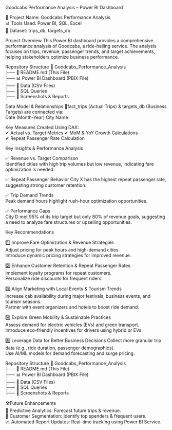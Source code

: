 Goodcabs Performance Analysis – Power BI Dashboard 

🚖 Project Name: Goodcabs Performance Analysis  
📊 Tools Used: Power BI, SQL, Excel  
📂 Dataset: trips_db, targets_db  

Project Overview 
This Power BI dashboard provides a comprehensive performance analysis of Goodcabs, a ride-hailing service. The analysis focuses on trips, revenue, passenger trends, and target achievements, helping stakeholders optimize business performance.

Repository Structure 
📁 Goodcabs_Performance_Analysis  
 ├── 📄 README.md (This File)  
 ├── 📊 Power BI Dashboard (PBIX File)  
 ├── 📂 Data (CSV Files)  
 ├── 📜 SQL Queries  
 ├── 📸 Screenshots & Reports
 
Data Model & Relationships 
🔗fact_trips (Actual Trips) & targets_db (Business Targets) are connected via:  
Date (Month-Year)
City Name 

Key Measures Created Using DAX:  
✔ Actual vs. Target Metrics 
✔ MoM & YoY Growth Calculations  
✔ Repeat Passenger Rate Calculation  

Key Insights & Performance Analysis

✅ Revenue vs. Target Comparison  
Identified cities with high trip volumes but low revenue, indicating fare optimization is needed.  

✅ Repeat Passenger Behavior
 City X has the highest repeat passenger rate, suggesting strong customer retention.  

✅ Trip Demand Trends  
  Peak demand hours highlight rush-hour optimization opportunities.

✅ Performance Gaps  
 City D met 95% of its trip target but only 80% of revenue goals, suggesting a need to analyze fare structures or upselling opportunities.  

Key Recommendations 

1️⃣ Improve Fare Optimization & Revenue Strategies  
  Adjust pricing for peak hours and high-demand cities.  
  Introduce dynamic pricing strategies for improved revenue.  

2️⃣ Enhance Customer Retention & Repeat Passenger Rates  
  Implement loyalty programs for repeat customers.  
  Personalize ride discounts for frequent riders.  
 
3️⃣ Align Marketing with Local Events & Tourism Trends  
  Increase cab availability during major festivals, business events, and tourism seasons.  
  Partner with event organizers and hotels to boost ride demand.  

4️⃣ Explore Green Mobility & Sustainable Practices  
   Assess demand for electric vehicles (EVs) and green transport.  
   Introduce eco-friendly incentives for drivers using hybrid or EVs.  

5️⃣ Leverage Data for Better Business Decisions 
    Collect more granular trip data (e.g., ride duration, passenger demographics).  
    Use AI/ML models for demand forecasting and surge pricing.  
    
Repository Structure 
📁 Goodcabs_Performance_Analysis  
 ├── 📄 README.md (This File)  
 ├── 📊 Power BI Dashboard (PBIX File)  
 ├── 📂 Data (CSV Files)  
 ├── 📜 SQL Queries  
 ├── 📸 Screenshots & Reports  

🛠Future Enhancements  
 🚀 Predictive Analytics: Forecast future trips & revenue.  
 📌 Customer Segmentation: Identify top spenders & frequent users.  
 📈 Automated Report Updates: Real-time tracking using Power BI Service.  

